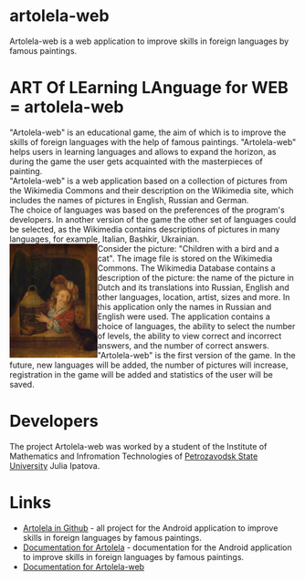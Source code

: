 # artolela-web
Artolela-web is a web application to improve skills in foreign languages by famous paintings.

# ART Of LEarning LAnguage for WEB = artolela-web 
"Artolela-web" is an educational game, the aim of which is to improve the skills of foreign languages with the help of famous paintings.
"Artolela-web" helps users in learning languages and allows to expand the horizon, as during the game the user gets acquainted with 
the masterpieces of painting.
<br>
"Artolela-web" is a web application based on a collection of pictures from the Wikimedia Commons and their 
description on the Wikimedia site, which includes the names of pictures in English, Russian and German. 
<br>
The choice of languages was based on the preferences of the program's developers. 
In another version of the game the other set of languages could be selected, 
as the Wikimedia contains descriptions of pictures in many languages, for example, Italian, Bashkir, Ukrainian.
<br>
<img src="https://github.com/ipatova/my/blob/master/Eglon_van_der_Neer_-_Children_with_a_Cage_and_a_Cat_-_WGA16498%20(2).jpg" align = "left" height ="200"/>
Consider the picture: "Children with a bird and a cat". 
The image file is stored on the Wikimedia Commons. 
The Wikimedia Database contains a description of the picture: the name of the picture in Dutch and its translations into Russian, 
English and other languages, location, artist, sizes and more. In this application only the names in Russian and English were used.
The application contains a choice of languages, the ability to select the number of levels, the ability to view correct 
and incorrect answers, and the number of correct answers.
<br>
"Artolela-web" is the first version of the game. In the future, new languages will be added, the number of pictures will 
increase, registration in the game will be added and statistics of the user will be saved.

# Developers
The project Artolela-web was worked by a student of the Institute of Mathematics and Infromation Technologies of 
[Petrozavodsk State University](https://petrsu.ru/en) Julia Ipatova.

# Links
* [Artolela in Github](https://github.com/Kiribaz/Artolela) - all project for the Android application to improve skills in foreign languages by famous paintings.
* [Documentation for Artolela](https://ru.wikiversity.org/wiki/%D0%9F%D1%80%D0%BE%D0%B3%D1%80%D0%B0%D0%BC%D0%BC%D0%B8%D1%80%D0%BE%D0%B2%D0%B0%D0%BD%D0%B8%D0%B5_%D0%92%D0%B8%D0%BA%D0%B8%D0%B4%D0%B0%D0%BD%D0%BD%D1%8B%D1%85/artolela) - documentation for the Android application to improve skills in foreign languages by famous paintings.
* [Documentation for Artolela-web](https://ru.wikiversity.org/wiki/%D0%9F%D1%80%D0%BE%D0%B3%D1%80%D0%B0%D0%BC%D0%BC%D0%B8%D1%80%D0%BE%D0%B2%D0%B0%D0%BD%D0%B8%D0%B5_%D0%92%D0%B8%D0%BA%D0%B8%D0%B4%D0%B0%D0%BD%D0%BD%D1%8B%D1%85/Artolela-web)
